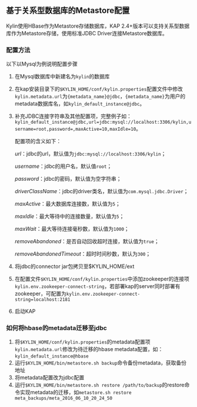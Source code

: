 ## 基于关系型数据库的Metastore配置
Kylin使用HBase作为Metastore存储数据库，KAP 2.4+版本可以支持关系型数据库作为Metastore存储，使用标准JDBC Driver连接Metastore数据库。

### 配置方法
以下以Mysql为例说明配置步骤
1. 在Mysql数据库中新建名为`kylin`的数据库

2. 在kap安装目录下的`$KYLIN_HOME/conf/kylin.properties`配置文件中修改`kylin.metadata.url`为`{metadata_name}@jdbc`，`{metadata_name}`为用户的metadata数据库名，如`kylin_default_instance@jdbc`。

3. 补充JDBC连接字符串及其他配置项，完整例子如：`kylin_default_instance@jdbc,url=jdbc:mysql://localhost:3306/kylin,username=root,password=,maxActive=10,maxIdle=10`。

   配置项的含义如下：

     *url*：jdbc的url，默认值为`jdbc:mysql://localhost:3306/kylin`；

     *username*：jdbc的用户名，默认值`root`；

     *password*：jdbc的密码，默认值为空字符串；

     *driverClassName*：jdbc的driver类名，默认值为`com.mysql.jdbc.Driver`；

     *maxActive*：最大数据库连接数，默认值为`5`；

     *maxIdle*：最大等待中的连接数量，默认值为`5`；

     *maxWait*：最大等待连接毫秒数，默认值为`1000`；

     *removeAbandoned*：是否自动回收超时连接，默认值为`true`；

     *removeAbandonedTimeout*：超时时间秒数，默认为`300`；

4. 将jdbc的connector jar包拷贝至$KYLIN_HOME/ext

5. 在配置文件`$KYLIN_HOME/conf/kylin.properties`中添加zookeeper的连接项`kylin.env.zookeeper-connect-string`，若部署kap的server同时部署有
   zookeeper，可配置为`kylin.env.zookeeper-connect-string=localhost:2181`

6. 启动KAP

###  如何将hbase的metadata迁移至jdbc
1. 将`$KYLIN_HOME/conf/kylin.properties`的metadata配置项`kylin.metadata.url`修改为待迁移的hbase metadata配置，如：`kylin_default_instance@hbase`
2. 运行`$KYLIN_HOME/bin/metastore.sh backup`命令备份metadata，获取备份地址
3. 将metadata配置改为jdbc配置
4. 运行`$KYLIN_HOME/bin/metastore.sh restore /path/to/backup`的restore命令实现metadata的迁移，如`metastore.sh restore meta_backups/meta_2016_06_10_20_24_50`
